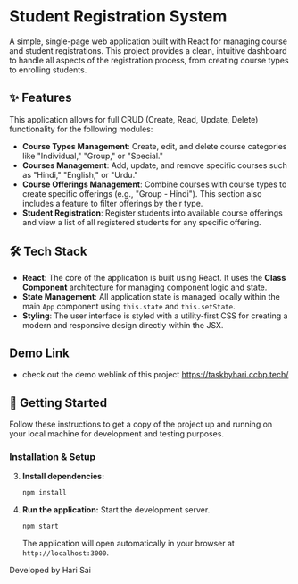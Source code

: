 
# Student Registration System

A simple, single-page web application built with React for managing course and student registrations. This project provides a clean, intuitive dashboard to handle all aspects of the registration process, from creating course types to enrolling students.

## ✨ Features

This application allows for full CRUD (Create, Read, Update, Delete) functionality for the following modules:

* **Course Types Management**: Create, edit, and delete course categories like "Individual," "Group," or "Special."
* **Courses Management**: Add, update, and remove specific courses such as "Hindi," "English," or "Urdu."
* **Course Offerings Management**: Combine courses with course types to create specific offerings (e.g., "Group - Hindi"). This section also includes a feature to filter offerings by their type.
* **Student Registration**: Register students into available course offerings and view a list of all registered students for any specific offering.

## 🛠️ Tech Stack

* **React**: The core of the application is built using React. It uses the **Class Component** architecture for managing component logic and state.
* **State Management**: All application state is managed locally within the main `App` component using `this.state` and `this.setState`.
* **Styling**: The user interface is styled with a utility-first CSS for creating a modern and responsive design directly within the JSX.

## Demo Link
* check out the demo weblink of this project https://taskbyhari.ccbp.tech/
## 🚀 Getting Started

Follow these instructions to get a copy of the project up and running on your local machine for development and testing purposes.

### Installation & Setup

3.  **Install dependencies:**
    ```bash
    npm install
    ```

5.  **Run the application:**
    Start the development server.
    ```bash
    npm start
    ```
    The application will open automatically in your browser at `http://localhost:3000`.
    
Developed by Hari Sai
